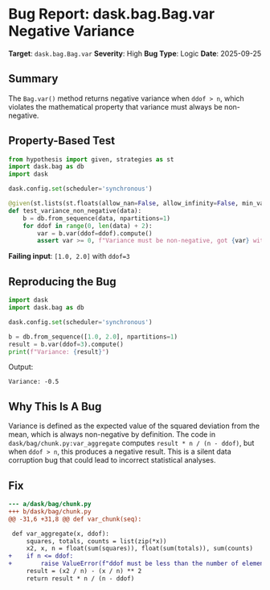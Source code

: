 # Bug Report: dask.bag.Bag.var Negative Variance

**Target**: `dask.bag.Bag.var`
**Severity**: High
**Bug Type**: Logic
**Date**: 2025-09-25

## Summary

The `Bag.var()` method returns negative variance when `ddof > n`, which violates the mathematical property that variance must always be non-negative.

## Property-Based Test

```python
from hypothesis import given, strategies as st
import dask.bag as db
import dask

dask.config.set(scheduler='synchronous')

@given(st.lists(st.floats(allow_nan=False, allow_infinity=False, min_value=-100, max_value=100), min_size=1, max_size=10))
def test_variance_non_negative(data):
    b = db.from_sequence(data, npartitions=1)
    for ddof in range(0, len(data) + 2):
        var = b.var(ddof=ddof).compute()
        assert var >= 0, f"Variance must be non-negative, got {var} with ddof={ddof}, n={len(data)}"
```

**Failing input**: `[1.0, 2.0]` with `ddof=3`

## Reproducing the Bug

```python
import dask
import dask.bag as db

dask.config.set(scheduler='synchronous')

b = db.from_sequence([1.0, 2.0], npartitions=1)
result = b.var(ddof=3).compute()
print(f"Variance: {result}")
```

Output:
```
Variance: -0.5
```

## Why This Is A Bug

Variance is defined as the expected value of the squared deviation from the mean, which is always non-negative by definition. The code in `dask/bag/chunk.py:var_aggregate` computes `result * n / (n - ddof)`, but when `ddof > n`, this produces a negative result. This is a silent data corruption bug that could lead to incorrect statistical analyses.

## Fix

```diff
--- a/dask/bag/chunk.py
+++ b/dask/bag/chunk.py
@@ -31,6 +31,8 @@ def var_chunk(seq):

 def var_aggregate(x, ddof):
     squares, totals, counts = list(zip(*x))
     x2, x, n = float(sum(squares)), float(sum(totals)), sum(counts)
+    if n <= ddof:
+        raise ValueError(f"ddof must be less than the number of elements (ddof={ddof}, n={n})")
     result = (x2 / n) - (x / n) ** 2
     return result * n / (n - ddof)
```